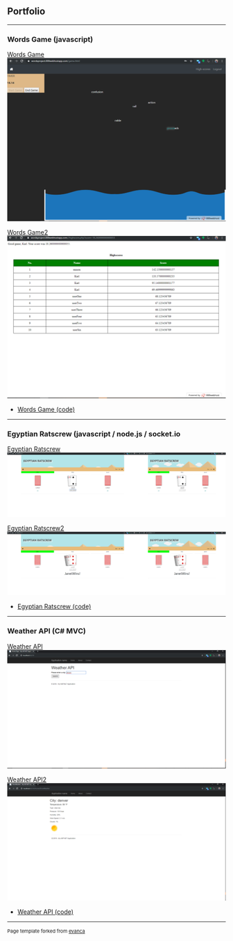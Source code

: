 ## Portfolio

---

### Words Game (javascript)

[Words Game](https://github.com/GoatRydah/WordsGame)
<img src="images/wordsGame.png?raw=true"/>

[Words Game2](https://github.com/GoatRydah/WordsGame)
<img src="images/wordsGame2.png?raw=true"/>

- [Words Game (code)](https://github.com/GoatRydah/WordsGame)

---
### Egyptian Ratscrew (javascript / node.js / socket.io

[Egyptian Ratscrew](https://github.com/GoatRydah/School_EgyptianRatscrew)
<img src="images/er.png?raw=true"/>

[Egyptian Ratscrew2](https://github.com/GoatRydah/School_EgyptianRatscrew)
<img src="images/er2.png?raw=true"/>

- [Egyptian Ratscrew (code)](https://github.com/GoatRydah/School_EgyptianRatscrew)

---
### Weather API (C# MVC)

[Weather API](https://github.com/GoatRydah/School_WeatherAPI)
<img src="images/weather_api_1.png?raw=true"/>

[Weather API2](https://github.com/GoatRydah/School_WeatherAPI)
<img src="images/weather_api_2.png?raw=true"/>

- [Weather API (code)](https://github.com/GoatRydah/School_WeatherAPI)

---
<p style="font-size:11px">Page template forked from <a href="https://github.com/evanca/quick-portfolio">evanca</a></p>
<!-- Remove above link if you don't want to attibute -->
